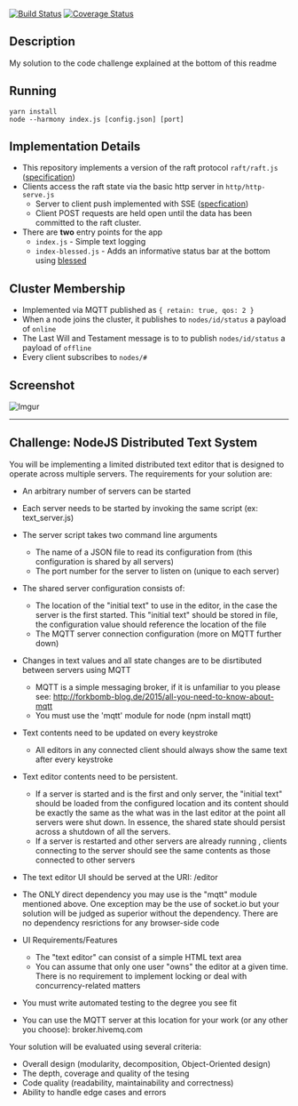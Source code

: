 
[![Build Status](https://travis-ci.org/duncanfinney/node-distributed-text-system.svg?branch=master)](https://travis-ci.org/duncanfinney/node-distributed-text-system) 
[![Coverage Status](https://coveralls.io/repos/github/duncanfinney/node-distributed-text-system/badge.svg?branch=master)](https://coveralls.io/github/duncanfinney/node-distributed-text-system?branch=master)
## Description
My solution to the code challenge explained at the bottom of this readme

## Running
```
yarn install
node --harmony index.js [config.json] [port]
```

## Implementation Details

- This repository implements a version of the raft protocol `raft/raft.js` ([specification](https://raft.github.io/)) 
- Clients access the raft state via the basic http server in `http/http-serve.js`
  - Server to client push implemented with SSE ([specfication](https://www.w3.org/TR/2009/WD-eventsource-20091029/))
  - Client POST requests are held open until the data has been committed to the raft cluster.
- There are **two** entry points for the app
  - `index.js` - Simple text logging
  - `index-blessed.js` - Adds an informative status bar at the bottom using [blessed](https://github.com/chjj/blessed)

## Cluster Membership
- Implemented via MQTT published as `{ retain: true, qos: 2 }`
- When a node joins the cluster, it publishes to `nodes/id/status` a payload of `online`
- The Last Will and Testament message is to to publish `nodes/id/status` a payload of `offline`
- Every client subscribes to `nodes/#`

## Screenshot
![Imgur](http://i.imgur.com/eMlJQCc.gif)

----
## Challenge: NodeJS Distributed Text System

You will be implementing a limited distributed text editor that is designed to operate across multiple servers. The requirements for your solution are:

- An arbitrary number of servers can be started
- Each server needs to be started by invoking the same script (ex: text_server.js)
- The server script takes two command line arguments
    * The name of a JSON file to read its configuration from (this configuration is shared by all servers)
    * The port number for the server to listen on (unique to each server)
- The shared server configuration consists of:
    * The location of the "initial text" to use in the editor, in the case the server is the first started.
      This "initial text" should be stored in file, the configuration value should reference the location of the file
    * The MQTT server connection configuration (more on MQTT further down)
- Changes in text values and all state changes are to be disrtibuted between servers using MQTT 
    * MQTT is a simple messaging broker, if it is unfamiliar to you please see: http://forkbomb-blog.de/2015/all-you-need-to-know-about-mqtt 
    * You must use the 'mqtt' module for node (npm install mqtt)
- Text contents need to be updated on every keystroke
    * All editors in any connected client should always show the same text after every keystroke
- Text editor contents need to be persistent.
    * If a server is started and is the first and only server, the "initial text" should be loaded from the configured location
      and its content should be exactly the same as the what was in the last editor at the point all servers were shut down.
      In essence, the shared state should persist across a shutdown of all the servers.
    * If a server is restarted and other servers are already running , clients connecting to the server should see the same contents as those connected to other servers
- The text editor UI should be served at the URI: /editor
- The ONLY direct dependency you may use is the "mqtt" module mentioned above. One exception may be the use of socket.io but your solution
  will be judged as superior without the dependency. There are no dependency resrictions for any browser-side code

- UI Requirements/Features
    * The "text editor" can consist of a simple HTML text area
    * You can assume that only one user "owns" the editor at a given time. There is no requirement to implement locking or deal with concurrency-related matters
    
- You must write automated testing to the degree you see fit

- You can use the MQTT server at this location for your work (or any other you choose): broker.hivemq.com

Your solution will be evaluated using several criteria:

- Overall design (modularity, decomposition, Object-Oriented design)
- The depth, coverage and quality of the tesing
- Code quality (readability, maintainability and correctness)
- Ability to handle edge cases and errors

